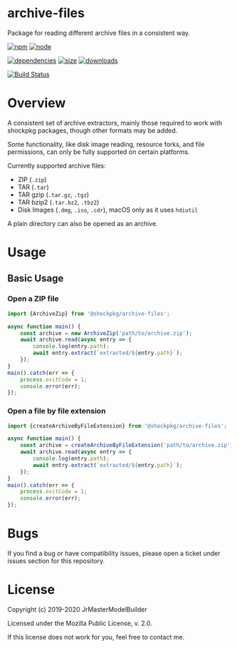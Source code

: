 # archive-files

Package for reading different archive files in a consistent way.

[![npm](https://img.shields.io/npm/v/@shockpkg/archive-files.svg)](https://npmjs.com/package/@shockpkg/archive-files)
[![node](https://img.shields.io/node/v/@shockpkg/archive-files.svg)](https://nodejs.org)

[![dependencies](https://img.shields.io/david/shockpkg/archive-files.svg)](https://david-dm.org/shockpkg/archive-files)
[![size](https://packagephobia.now.sh/badge?p=@shockpkg/archive-files)](https://packagephobia.now.sh/result?p=@shockpkg/archive-files)
[![downloads](https://img.shields.io/npm/dm/@shockpkg/archive-files.svg)](https://npmcharts.com/compare/@shockpkg/archive-files?minimal=true)

[![Build Status](https://github.com/shockpkg/archive-files/workflows/main/badge.svg?branch=master)](https://github.com/shockpkg/archive-files/actions?query=workflow%3Amain+branch%3Amaster)


# Overview

A consistent set of archive extractors, mainly those required to work with shockpkg packages, though other formats may be added.

Some functionality, like disk image reading, resource forks, and file permissions, can only be fully supported on certain platforms.

Currently supported archive files:

-   ZIP (`.zip`)
-   TAR (`.tar`)
-   TAR gzip (`.tar.gz`, `.tgz`)
-   TAR bzip2 (`.tar.bz2`, `.tbz2`)
-   Disk Images (`.dmg`, `.iso`, `.cdr`), macOS only as it uses `hdiutil`

A plain directory can also be opened as an archive.


# Usage

## Basic Usage

### Open a ZIP file

```js
import {ArchiveZip} from '@shockpkg/archive-files';

async function main() {
	const archive = new ArchiveZip('path/to/archive.zip');
	await archive.read(async entry => {
		console.log(entry.path);
		await entry.extract(`extracted/${entry.path}`);
	});
}
main().catch(err => {
	process.exitCode = 1;
	console.error(err);
});
```

### Open a file by file extension

```js
import {createArchiveByFileExtension} from '@shockpkg/archive-files';

async function main() {
	const archive = createArchiveByFileExtension('path/to/archive.zip');
	await archive.read(async entry => {
		console.log(entry.path);
		await entry.extract(`extracted/${entry.path}`);
	});
}
main().catch(err => {
	process.exitCode = 1;
	console.error(err);
});
```


# Bugs

If you find a bug or have compatibility issues, please open a ticket under issues section for this repository.


# License

Copyright (c) 2019-2020 JrMasterModelBuilder

Licensed under the Mozilla Public License, v. 2.0.

If this license does not work for you, feel free to contact me.
